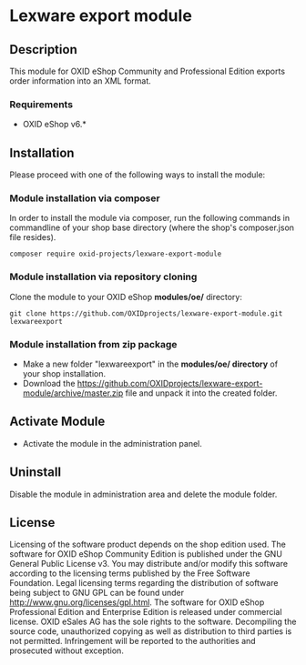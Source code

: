 # Lexware export module

## Description

This module for OXID eShop Community and Professional Edition exports order information into an XML format. 

### Requirements

* OXID eShop v6.*

## Installation

Please proceed with one of the following ways to install the module:

### Module installation via composer

In order to install the module via composer, run the following commands in commandline of your shop base directory 
(where the shop's composer.json file resides).

```
composer require oxid-projects/lexware-export-module
```

### Module installation via repository cloning

Clone the module to your OXID eShop **modules/oe/** directory:
```
git clone https://github.com/OXIDprojects/lexware-export-module.git lexwareexport
```

### Module installation from zip package

* Make a new folder "lexwareexport" in the **modules/oe/ directory** of your shop installation. 
* Download the https://github.com/OXIDprojects/lexware-export-module/archive/master.zip file and unpack it into the created folder.

## Activate Module

- Activate the module in the administration panel.

## Uninstall

Disable the module in administration area and delete the module folder.

## License

Licensing of the software product depends on the shop edition used. The software for OXID eShop Community Edition
is published under the GNU General Public License v3. You may distribute and/or modify this software according to
the licensing terms published by the Free Software Foundation. Legal licensing terms regarding the distribution of
software being subject to GNU GPL can be found under http://www.gnu.org/licenses/gpl.html. The software for OXID eShop
Professional Edition and Enterprise Edition is released under commercial license. OXID eSales AG has the sole rights to
the software. Decompiling the source code, unauthorized copying as well as distribution to third parties is not
permitted. Infringement will be reported to the authorities and prosecuted without exception.
